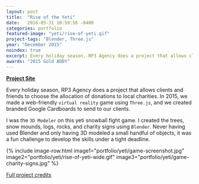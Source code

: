 ```yaml
---
layout: post
title:  "Rise of the Yeti"
date:   2016-05-31 10:59:56 -0400
categories: portfolio
featured-image: "yeti/rise-of-yeti.gif"
project-tags: "Blender, Three.js"
year: "December 2015"
noindex: true
excerpt: Every holiday season, RP3 Agency does a project that allows clients and friends to choose the allocation of donations to local charities. In 2015, we made a web-friendly virtual reality game using Three.js and we created branded Google Cardboards to send to our clients.
awards: "2015 Gold ADDY"
---
```


**[Project Site](https://rptree.com/)**

Every holiday season, RP3 Agency does a project that allows clients and friends to choose the allocation of donations to local charities. In 2015, we made a web-friendly `virtual reality` game using `Three.js`, and we created branded Google Cardboards to send to our clients.

I was the `3D Modeler` on this yeti snowball fight game. I created the trees, snow mounds, logs, rocks, and charity signs using `Blender`. Never having used Blender and only having 3D modeled a small handful of objects, it was a fun challenge to develop the skills under a tight deadline.

{% include image-row.html image1="portfolio/yeti/game-screenshot.jpg" image2="portfolio/yeti/rise-of-yeti-wide.gif" image3="portfolio/yeti/game-charity-signs.jpg" %}

[Full project credits](https://rptree.com/leaderboard.html)
